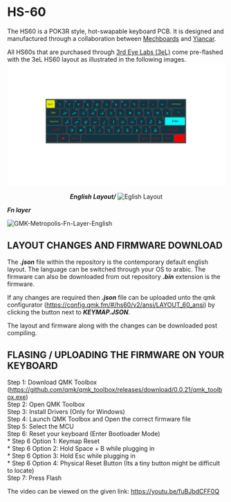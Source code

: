 # HS-60

The HS60 is a POK3R style, hot-swapable keyboard PCB. It is designed and manufactured through a collaboration between <a href="https://mechboards.co.uk/">Mechboards</a> and <a href="https://yiancar-designs.com/">Yiancar</a>.

All HS60s that are purchased through <a href="https://3rdeyelabs.io/">3rd Eye Labs (3eL)</a> come pre-flashed with the 3eL HS60 layout as illustrated in the following images.
![HS-60 Arabic layout](https://github.com/3rdEyeLabs-io/HS-60/blob/main/HS-60%20Arabic.PNG?raw=true)

<p align='center'>
<b><i>English Layout/</b></i>
<img width="800" src="https://user-images.githubusercontent.com/84006123/124708334-c3f83e80-df17-11eb-9841-437ac611e117.png" alt="Eglish Layout">
  
__*Fn layer*__

<p align='center'>

![GMK-Metropolis-Fn-Layer-English](https://user-images.githubusercontent.com/84006123/124708372-d1152d80-df17-11eb-818d-1f66f482bcc3.png)

</p>

## LAYOUT CHANGES AND FIRMWARE DOWNLOAD

The __*.json*__ file within the repository is the contemporary default english layout. The language can be switched through your OS to arabic.
The firmware can also be downloaded from out repository __*.bin*__ extension is the firmware.

If any changes are required then __*.json*__ file can be uploaded unto the qmk configurator (https://config.qmk.fm/#/hs60/v2/ansi/LAYOUT_60_ansi) by clicking the button next to __*KEYMAP.JSON*__.

The layout and firmware along with the changes can be downloaded post compiling.

## FLASING / UPLOADING THE FIRMWARE ON YOUR KEYBOARD

Step 1: Download QMK Toolbox (https://github.com/qmk/qmk_toolbox/releases/download/0.0.21/qmk_toolbox.exe) \
Step 2: Open QMK Toolbox \
Step 3: Install Drivers (Only for Windows) \
Step 4: Launch QMK Toolbox and Open the correct firmware file \
Step 5: Select the MCU \
Step 6: Reset your keyboard (Enter Bootloader Mode) \
      * Step 6 Option 1: Keymap Reset \
      * Step 6 Option 2: Hold Space + B while plugging in \
      * Step 6 Option 3: Hold Esc while plugging in \
      * Step 6 Option 4: Physical Reset Button (Its a tiny button might be difficult to locate) \
Step 7: Press Flash

The video can be viewed on the given link: https://youtu.be/fuBJbdCFF0Q
